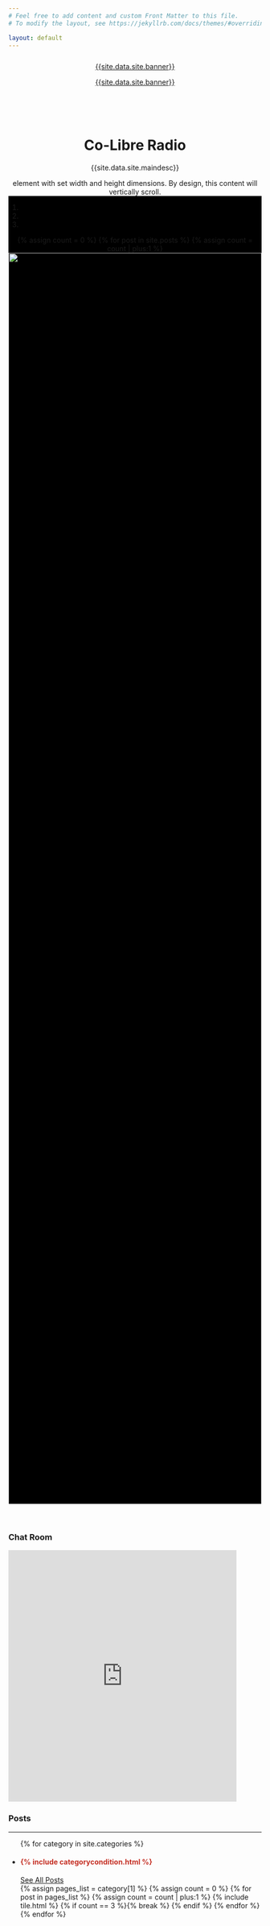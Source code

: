 ```yaml
---
# Feel free to add content and custom Front Matter to this file.
# To modify the layout, see https://jekyllrb.com/docs/themes/#overriding-theme-defaults

layout: default
---
```


<div>
    <header class="masthead">
        <div class="row mx-3 mb-2">
            <div class="col-md-7">
                <div class="row justify-content-md-right" style="margin-top:5%">
                    <p class="marquee text-white-75 font-weight-light mb-5 col-md-12">
                        <span>&nbsp;&nbsp;&nbsp;&nbsp;&nbsp;&nbsp;&nbsp;&nbsp;&nbsp;&nbsp;&nbsp;&nbsp;<u>{{site.data.site.banner}}</u>&nbsp;&nbsp;&nbsp;&nbsp;&nbsp;&nbsp;&nbsp;&nbsp;&nbsp;&nbsp;&nbsp;&nbsp;</span>
                    </p>
                    <p class="marquee marquee2 text-white-75 font-weight-light mb-5 col-md-12">
                        <span>&nbsp;&nbsp;&nbsp;&nbsp;&nbsp;&nbsp;&nbsp;&nbsp;&nbsp;&nbsp;&nbsp;&nbsp;<u>{{site.data.site.banner}}</u>&nbsp;&nbsp;&nbsp;&nbsp;&nbsp;&nbsp;&nbsp;&nbsp;&nbsp;&nbsp;&nbsp;&nbsp;</span>
                    </p>
                </div>
                <div class="row justify-content-md-center" style="margin-top:20%">
                    <div class="col-md-6">
                        <div class="row justify-content-center">
                            <h1 class="text-uppercase text-white font-weight-bold" style="text-align: center">
                                Co-Libre Radio</h1>
                        </div>
                    </div>
                </div>
                <div class="row justify-content-md-center">
                    <div class="col-md-6">
                        <div class="row justify-content-center">
                            <p class="text-white-75 font-weight-light mb-5" style="text-align: center">
                                {{site.data.site.maindesc}}</p>
                        </div>
                    </div>
                </div>
            </div>
            <!--<div class="col-md-4 shadow mb-5 bg-white"
                style="background-color: white;margin-top:15%;overflow: scroll;height: 60vh !important;">
                <div class="container my-4">
                    <h2 class="text-black font-weight-bold" style="text-align: center;color: #c53025;margin-bottom: 5%">
                        Latest Posts</h2>
                    <ul class="list-group list-group-flush">
                        {% for post in site.posts %}
                        <li class="list-group-item" style="margin-top:2%;margin-bottom:2%">
                            <h4 class="font-weight-bold">{{ post.title }}</h4>
                            <span class="post-meta">{{ post.date | date: "%-d %B %Y %R" }}</span>
                            <span class="post-meta font-weight-bold" style="color: #c53025;">from</span>
                            <span class="post-meta">{{ post.author }}</span>
                            <p style="margin-top:5%;">{{ post.excerpt }}</p>
                            <a href="{{ post.url }}" target="_blank">Read More...</a>
                        </li>
                        {% endfor %}
                    </ul>
                </div>
            </div>-->
            <div class="col-md-5 p-0 mr-0 mt-5" style=""> 
            <div class="row h-25 mx-1"><div class="overflow-auto">element with set width and height dimensions. By design, this content will vertically scroll.</div> </div>
            <div class="row mr-1">
            <div id="carouselExampleIndicators" class="carousel slide shadow-lg p-0 w-100" data-ride="carousel"
                style="background-color:black;overflow: hidden;height: 65vh !important;">
                <ol class="carousel-indicators">
                    <li data-target="#carouselExampleIndicators" data-slide-to="0" class="active"></li>
                    <li data-target="#carouselExampleIndicators" data-slide-to="1"></li>
                    <li data-target="#carouselExampleIndicators" data-slide-to="2"></li>
                </ol>
                <div class="carousel-inner">
                    {% assign count = 0 %}
                    {% for post in site.posts %}
                    {% assign count = count | plus:1 %}
                    <div class="carousel-item {% if count == 1 %}active{% endif %}">
                        <img class="d-block w-100"
                            style="object-fit: none; object-position: center;width: 100%;height: 65vh; margin-bottom: 1rem;"
                            src="{{ post.thumbnail }}">
                        <div class="carousel-caption" style="margin-bottom:2%">
                            <a href="{{ post.url }}" target="_blank"
                                style="background-color: #c53025;color:white;">{{ post.title }}</a>
                        </div>
                    </div>
                    {% if count == 3 %}{% break %}
                    {% endif %}
                    {% endfor %}
                </div>
                <a class="carousel-control-prev" href="#carouselExampleIndicators" role="button" data-slide="prev">
                    <span class="carousel-control-prev-icon" aria-hidden="true"></span>
                    <span class="sr-only">Previous</span>
                </a>
                <a class="carousel-control-next" href="#carouselExampleIndicators" role="button" data-slide="next">
                    <span class="carousel-control-next-icon" aria-hidden="true"></span>
                    <span class="sr-only">Next</span>
                </a>
            </div>
            </div>
            </div>
        </div>
    </header>
    <section class="page-section bg-primary" id="chat">
        <div class="container">
            <div class="row justify-content-center mb-5 pt-5">
                <h3 class="text-white font-weight-bold pt-3">Chat Room</h3>
            </div>
            <div class="row justify-content-center">
                <iframe src="https://minnit.chat/CoLibreChat?embed&nickname=" class="shadow mb-4 bg-white"
                    style="border:0;width:90%;height:500px;" allowTransparency="true"></iframe>
            </div>
        </div>
    </section>
    <section class="page-section" id="posts">
        <div class="container">
            <div class="row justify-content-center pt-5">
                <h3 class="font-weight-bold pt-3">Posts</h3>
            </div>
            <hr>
            <ul class="list-group list-group-flush">
                {% for category in site.categories %}
                <li class="list-group-item pt-5" id="{{ category[0]}}">
                    <div class="row d-flex">
                        <div class="mr-auto p-2">
                            <h4 style="text-align: left;color: #c53025;">
                                {% include categorycondition.html %}
                            </h4>
                        </div>
                        <div class="p-2">
                            <a href="/{{ category[0]}}.html" target="_blank" style="text-align: right;">See All
                                Posts</a>
                        </div>
                    </div>
                    <div class="row mb-3">
                        {% assign pages_list = category[1] %}
                        {% assign count = 0 %}
                        {% for post in pages_list %}
                        {% assign count = count | plus:1 %}
                        {% include tile.html %}
                        {% if count == 3 %}{% break %}
                        {% endif %}
                        {% endfor %}
                    </div>
                </li>
                {% endfor %}
            </ul>
        </div>
    </section>
</div>